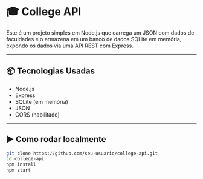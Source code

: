 # 🎓 College API

Este é um projeto simples em Node.js que carrega um JSON com dados de faculdades e o armazena em um banco de dados SQLite em memória, expondo os dados via uma API REST com Express.

---

## 📦 Tecnologias Usadas

- Node.js
- Express
- SQLite (em memória)
- JSON
- CORS (habilitado)

---

## ▶️ Como rodar localmente

```bash
git clone https://github.com/seu-usuario/college-api.git
cd college-api
npm install
npm start
